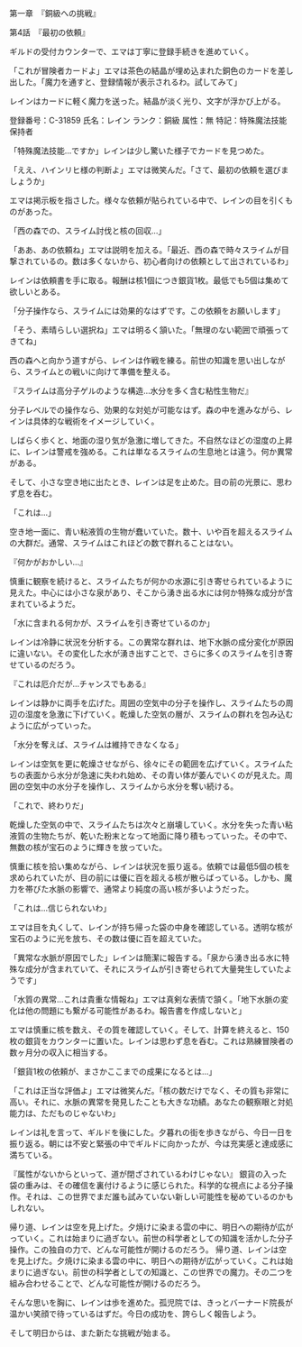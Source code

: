 第一章　『銅級への挑戦』

第4話　『最初の依頼』

ギルドの受付カウンターで、エマは丁寧に登録手続きを進めていく。

「これが冒険者カードよ」エマは茶色の結晶が埋め込まれた銅色のカードを差し出した。「魔力を通すと、登録情報が表示されるわ。試してみて」

レインはカードに軽く魔力を送った。結晶が淡く光り、文字が浮かび上がる。

登録番号：C-31859
氏名：レイン
ランク：銅級
属性：無
特記：特殊魔法技能保持者

「特殊魔法技能...ですか」レインは少し驚いた様子でカードを見つめた。

「ええ、ハインリヒ様の判断よ」エマは微笑んだ。「さて、最初の依頼を選びましょうか」

エマは掲示板を指さした。様々な依頼が貼られている中で、レインの目を引くものがあった。

「西の森での、スライム討伐と核の回収...」

「ああ、あの依頼ね」エマは説明を加える。「最近、西の森で時々スライムが目撃されているの。数は多くないから、初心者向けの依頼として出されているわ」

レインは依頼書を手に取る。報酬は核1個につき銀貨1枚。最低でも5個は集めて欲しいとある。

「分子操作なら、スライムには効果的なはずです。この依頼をお願いします」

「そう、素晴らしい選択ね」エマは明るく頷いた。「無理のない範囲で頑張ってきてね」

西の森へと向かう道すがら、レインは作戦を練る。前世の知識を思い出しながら、スライムとの戦いに向けて準備を整える。

『スライムは高分子ゲルのような構造...水分を多く含む粘性生物だ』

分子レベルでの操作なら、効果的な対処が可能なはず。森の中を進みながら、レインは具体的な戦術をイメージしていく。

しばらく歩くと、地面の湿り気が急激に増してきた。不自然なほどの湿度の上昇に、レインは警戒を強める。これは単なるスライムの生息地とは違う。何か異常がある。

そして、小さな空き地に出たとき、レインは足を止めた。目の前の光景に、思わず息を呑む。

「これは...」

空き地一面に、青い粘液質の生物が蠢いていた。数十、いや百を超えるスライムの大群だ。通常、スライムはこれほどの数で群れることはない。

『何かがおかしい...』

慎重に観察を続けると、スライムたちが何かの水源に引き寄せられているように見えた。中心には小さな泉があり、そこから湧き出る水には何か特殊な成分が含まれているようだ。

「水に含まれる何かが、スライムを引き寄せているのか」

レインは冷静に状況を分析する。この異常な群れは、地下水脈の成分変化が原因に違いない。その変化した水が湧き出すことで、さらに多くのスライムを引き寄せているのだろう。

『これは厄介だが...チャンスでもある』

レインは静かに両手を広げた。周囲の空気中の分子を操作し、スライムたちの周辺の湿度を急激に下げていく。乾燥した空気の層が、スライムの群れを包み込むように広がっていった。

「水分を奪えば、スライムは維持できなくなる」

レインは空気を更に乾燥させながら、徐々にその範囲を広げていく。スライムたちの表面から水分が急速に失われ始め、その青い体が萎んでいくのが見えた。周囲の空気中の水分子を操作し、スライムから水分を奪い続ける。

「これで、終わりだ」

乾燥した空気の中で、スライムたちは次々と崩壊していく。水分を失った青い粘液質の生物たちが、乾いた粉末となって地面に降り積もっていった。その中で、無数の核が宝石のように輝きを放っていた。

慎重に核を拾い集めながら、レインは状況を振り返る。依頼では最低5個の核を求められていたが、目の前には優に百を超える核が散らばっている。しかも、魔力を帯びた水脈の影響で、通常より純度の高い核が多いようだった。

「これは...信じられないわ」

エマは目を丸くして、レインが持ち帰った袋の中身を確認している。透明な核が宝石のように光を放ち、その数は優に百を超えていた。

「異常な水脈が原因でした」レインは簡潔に報告する。「泉から湧き出る水に特殊な成分が含まれていて、それにスライムが引き寄せられて大量発生していたようです」

「水質の異常...これは貴重な情報ね」エマは真剣な表情で頷く。「地下水脈の変化は他の問題にも繋がる可能性があるわ。報告書を作成しないと」

エマは慎重に核を数え、その質を確認していく。そして、計算を終えると、150枚の銀貨をカウンターに置いた。レインは思わず息を呑む。これは熟練冒険者の数ヶ月分の収入に相当する。

「銀貨1枚の依頼が、まさかここまでの成果になるとは...」

「これは正当な評価よ」エマは微笑んだ。「核の数だけでなく、その質も非常に高い。それに、水脈の異常を発見したことも大きな功績。あなたの観察眼と対処能力は、ただものじゃないわ」

レインは礼を言って、ギルドを後にした。夕暮れの街を歩きながら、今日一日を振り返る。朝には不安と緊張の中でギルドに向かったが、今は充実感と達成感に満ちている。

『属性がないからといって、道が閉ざされているわけじゃない』
銀貨の入った袋の重みは、その確信を裏付けるように感じられた。科学的な視点による分子操作。それは、この世界でまだ誰も試みていない新しい可能性を秘めているのかもしれない。

帰り道、レインは空を見上げた。夕焼けに染まる雲の中に、明日への期待が広がっていく。これは始まりに過ぎない。前世の科学者としての知識を活かした分子操作。この独自の力で、どんな可能性が開けるのだろう。
帰り道、レインは空を見上げた。夕焼けに染まる雲の中に、明日への期待が広がっていく。これは始まりに過ぎない。前世の科学者としての知識と、この世界での魔力。その二つを組み合わせることで、どんな可能性が開けるのだろう。

そんな思いを胸に、レインは歩を進めた。孤児院では、きっとバーナード院長が温かい笑顔で待っているはずだ。今日の成功を、誇らしく報告しよう。

そして明日からは、また新たな挑戦が始まる。